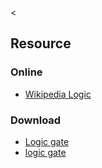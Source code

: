 &lt;

Resource
--------

### Online

-   [Wikipedia Logic](http://en.wikipedia.org/wiki/Logic)

### Download

-   [Logic gate](http://en.wikipedia.org/wiki/Logic_gate)
-   [logic gate](http://whatis.techtarget.com/definition/0,,sid9_gci213512,00.html)
